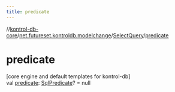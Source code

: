 ```yaml
---
title: predicate
---
```

//[kontrol-db-core](../../../index.html)/[net.futureset.kontroldb.modelchange](../index.html)/[SelectQuery](index.html)/[predicate](predicate.html)



# predicate



[core engine and default templates for kontrol-db]\
val [predicate](predicate.html): [SqlPredicate](../-sql-predicate/index.html)? = null





